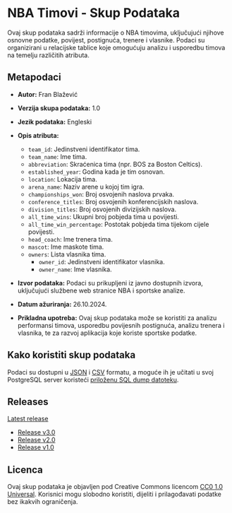 # NBA Timovi - Skup Podataka

Ovaj skup podataka sadrži informacije o NBA timovima, uključujući njihove osnovne podatke, povijest, postignuća, trenere i vlasnike. Podaci su organizirani u relacijske tablice koje omogućuju analizu i usporedbu timova na temelju različitih atributa.

## Metapodaci

- **Autor:** Fran Blažević
- **Verzija skupa podataka:** 1.0
- **Jezik podataka:** Engleski
- **Opis atributa:**

  - `team_id`: Jedinstveni identifikator tima.
  - `team_name`: Ime tima.
  - `abbreviation`: Skraćenica tima (npr. BOS za Boston Celtics).
  - `established_year`: Godina kada je tim osnovan.
  - `location`: Lokacija tima.
  - `arena_name`: Naziv arene u kojoj tim igra.
  - `championships_won`: Broj osvojenih naslova prvaka.
  - `conference_titles`: Broj osvojenih konferencijskih naslova.
  - `division_titles`: Broj osvojenih divizijskih naslova.
  - `all_time_wins`: Ukupni broj pobjeda tima u povijesti.
  - `all_time_win_percentage`: Postotak pobjeda tima tijekom cijele povijesti.
  - `head_coach`: Ime trenera tima.
  - `mascot`: Ime maskote tima.
  - `owners`: Lista vlasnika tima.
    - `owner_id`: Jedinstveni identifikator vlasnika.
    - `owner_name`: Ime vlasnika.

- **Izvor podataka:** Podaci su prikupljeni iz javno dostupnih izvora, uključujući službene web stranice NBA i sportske analize.

- **Datum ažuriranja:** 26.10.2024.

- **Prikladna upotreba:** Ovaj skup podataka može se koristiti za analizu performansi timova, usporedbu povijesnih postignuća, analizu trenera i vlasnika, te za razvoj aplikacija koje koriste sportske podatke.

## Kako koristiti skup podataka

Podaci su dostupni u [JSON](nba-teams.json) i [CSV](nba-teams.csv) formatu, a moguće ih je učitati u svoj PostgreSQL server koristeći [priloženu SQL dump datoteku](nba_teams_db_dump.sql).

## Releases

[Latest release](https://github.com/fran-bl/nba-teams-dataset/releases/latest)

- [Release v3.0](https://github.com/fran-bl/nba-teams-dataset/releases/tag/v3.0)
- [Release v2.0](https://github.com/fran-bl/nba-teams-dataset/releases/tag/v2.0)
- [Release v1.0](https://github.com/fran-bl/nba-teams-dataset/releases/tag/v1.0)

## Licenca

Ovaj skup podataka je objavljen pod Creative Commons licencom [CC0 1.0 Universal](https://creativecommons.org/publicdomain/zero/1.0/). Korisnici mogu slobodno koristiti, dijeliti i prilagođavati podatke bez ikakvih ograničenja.
